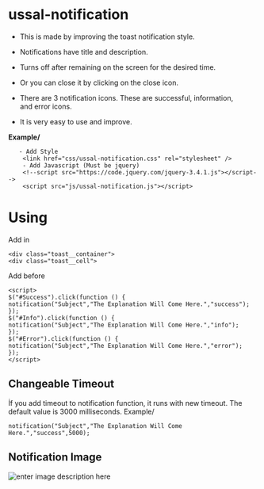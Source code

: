 # ussal-notification



 - This is made by improving the toast notification style.
   
 - Notifications have title and description.

 - Turns off after remaining on the screen for the desired time.

 - Or you can close it by clicking on the close icon.
 - There are 3 notification icons. These are successful, information,   
   and error icons.

 - It is very easy to use and improve.

**Example/**

       - Add Style
        <link href="css/ussal-notification.css" rel="stylesheet" />
        - Add Javascript (Must be jquery)
        <!--script src="https://code.jquery.com/jquery-3.4.1.js"></script-->
        <script src="js/ussal-notification.js"></script>

# Using

Add in <body>

    <div class="toast__container">
    <div class="toast__cell">
Add before </body>

    <script>
    $("#Success").click(function () {
    notification("Subject","The Explanation Will Come Here.","success");
    });
    $("#Info").click(function () {
    notification("Subject","The Explanation Will Come Here.","info");
    });
    $("#Error").click(function () {
    notification("Subject","The Explanation Will Come Here.","error");
    });
    </script>

## Changeable Timeout

İf you add timeout to notification function, it runs with new timeout.
The default value is 3000 milliseconds.
Example/

    notification("Subject","The Explanation Will Come Here.","success",5000);

## Notification Image

![enter image description here](https://lh3.googleusercontent.com/YNjsQKseAUHQ2cR7nIcNopq26IMG_-cqENLAlvckmbYGmgouuR_lVNpuueaVqQDH5OV9jkD64V8BliOmt1b-hOiJaBSUURRf2cf82F0bGE72E-YD9v0COSq86mPKLznTwwufE2B_dA=w455-h402-no)
